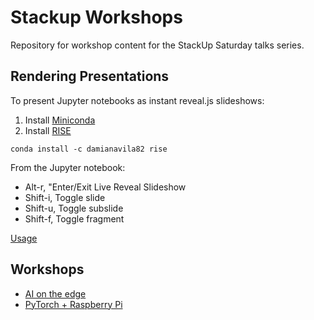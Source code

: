 # Stackup Workshops

Repository for workshop content for the StackUp Saturday talks series.

## Rendering Presentations

To present Jupyter notebooks as instant reveal.js slideshows:

1. Install [Miniconda](https://conda.io/miniconda.html)
2. Install [RISE](https://github.com/damianavila/RISE)

```
conda install -c damianavila82 rise
```

From the Jupyter notebook:

* Alt-r, "Enter/Exit Live Reveal Slideshow
* Shift-i, Toggle slide
* Shift-u, Toggle subslide
* Shift-f, Toggle fragment

[Usage](https://github.com/damianavila/RISE/blob/master/doc/usage.md)

## Workshops
- [AI on the edge](ai-edge/README.md)
- [PyTorch + Raspberry Pi](pi-pytorch/README.md)